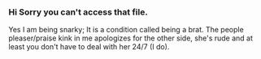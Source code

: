 <div class="lecture">

### Hi Sorry you can't access that file.

Yes I am being snarky; It is a condition called being a brat. The people pleaser/praise kink in me
apologizes for the other side, she's rude and at least you don't have to deal with her 24/7 (I do).


</div>